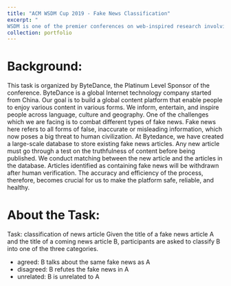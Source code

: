 ```yaml
---
title: "ACM WSDM Cup 2019 - Fake News Classification"
excerpt: "
WSDM is one of the premier conferences on web-inspired research involving search and data mining. One of the task in WSDM Cup 2019 is to detect the fake news. Given the title of a fake news article A and the title of a coming news article B, participants are asked to classify B into one of the three categories. My method is ranked *6/8 (public/private)* among *94* teams from all over the world. [See Kaggle competition](https://www.kaggle.com/c/fake-news-pair-classification-challenge)<br/><img src='/images/WSDMCUP.png'>"
collection: portfolio
---
```

# Background:

This task is organized by ByteDance, the Platinum Level Sponsor of the conference. ByteDance is a global Internet technology company started from China. Our goal is to build a global content platform that enable people to enjoy various content in various forms. We inform, entertain, and inspire people across language, culture and geography.
One of the challenges which we are facing is to combat different types of fake news. Fake news here refers to all forms of false, inaccurate or misleading information, which now poses a big threat to human civilization.
At Bytedance, we have created a large-scale database to store existing fake news articles. Any new article must go through a test on the truthfulness of content before being published. We conduct matching between the new article and the articles in the database. Articles identified as containing fake news will be withdrawn after human verification. The accuracy and efficiency of the process, therefore, becomes crucial for us to make the platform safe, reliable, and healthy.

# About the Task:

Task: classification of news article
Given the title of a fake news article A and the title of a coming news article B, participants are asked to classify B into one of the three categories.
* agreed: B talks about the same fake news as A
* disagreed: B refutes the fake news in A
* unrelated: B is unrelated to A